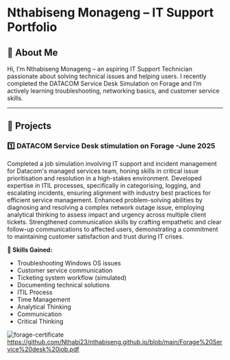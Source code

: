 # Nthabiseng Monageng – IT Support Portfolio

## 🌟 About Me
Hi, I’m Nthabiseng Monageng – an aspiring IT Support Technician passionate about solving technical issues and helping users. I recently completed the DATACOM Service Desk Simulation on Forage and I’m actively learning troubleshooting, networking basics, and customer service skills.

---

## 📁 Projects

### 1️⃣ DATACOM Service Desk stimulation on Forage -June 2025
Completed a job simulation involving IT support and incident management for Datacom's managed services team, honing skills in critical issue prioritisation and resolution in a high-stakes environment.
Developed expertise in ITIL processes, specifically in categorising, logging, and escalating incidents, ensuring alignment with industry best practices for efficient service management.
Enhanced problem-solving abilities by diagnosing and resolving a complex network outage issue, employing analytical thinking to assess impact and urgency across multiple client tickets.
Strengthened communication skills by crafting empathetic and clear follow-up communications to affected users, demonstrating a commitment to maintaining customer satisfaction and trust during IT crises.


**🌟 Skills Gained:**
- Troubleshooting Windows OS issues
- Customer service communication
- Ticketing system workflow (simulated)
- Documenting technical solutions
-  ITIL Process
-  Time Management
- Analytical Thinking
- Communication
- Critical Thinking
  
![forage-certificate](https://github.com/user-attachments/assets/72afffa4-34ee-414f-84ce-730ba34d2570)
https://github.com/Nthabi23/nthabiseng.github.io/blob/main/Forage%20Service%20desk%20job.pdf
